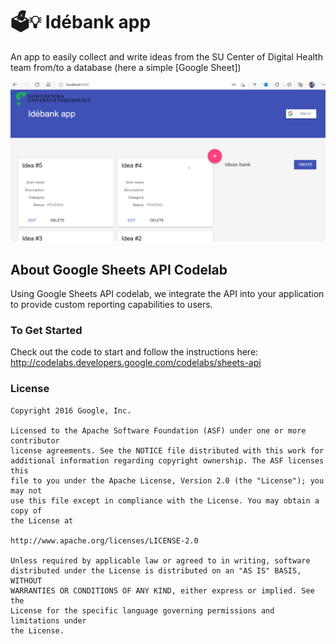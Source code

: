 

# 🗳️💡 Idébank app

An app to easily collect and write ideas from the SU Center of Digital Health team from/to a database (here a simple [Google Sheet])

<img width="583" alt="screenshot" src="idebank-app-hmpg.png">


## About Google Sheets API Codelab

Using Google Sheets API codelab, we integrate the API into your application to provide custom reporting capabilities to users.

### To Get Started

Check out the code to start and follow the instructions here:
http://codelabs.developers.google.com/codelabs/sheets-api

### License

```
Copyright 2016 Google, Inc.

Licensed to the Apache Software Foundation (ASF) under one or more contributor
license agreements. See the NOTICE file distributed with this work for
additional information regarding copyright ownership. The ASF licenses this
file to you under the Apache License, Version 2.0 (the "License"); you may not
use this file except in compliance with the License. You may obtain a copy of
the License at

http://www.apache.org/licenses/LICENSE-2.0

Unless required by applicable law or agreed to in writing, software
distributed under the License is distributed on an "AS IS" BASIS, WITHOUT
WARRANTIES OR CONDITIONS OF ANY KIND, either express or implied. See the
License for the specific language governing permissions and limitations under
the License.
```

